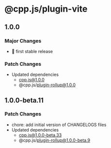# @cpp.js/plugin-vite

## 1.0.0

### Major Changes

- 🚀 first stable release

### Patch Changes

- Updated dependencies
  - cpp.js@1.0.0
  - @cpp.js/plugin-rollup@1.0.0

## 1.0.0-beta.11

### Patch Changes

- chore: add initial version of CHANGELOGS files
- Updated dependencies
  - cpp.js@1.0.0-beta.33
  - @cpp.js/plugin-rollup@1.0.0-beta.9
